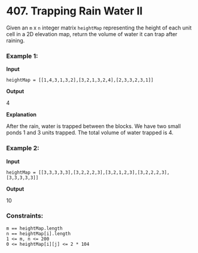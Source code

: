 # 407. Trapping Rain Water II

Given an `m` x `n` integer matrix `heightMap` representing the height of each unit cell in a 2D elevation map, return the volume of water it can trap after raining.


### Example 1:

**Input**

```
heightMap = [[1,4,3,1,3,2],[3,2,1,3,2,4],[2,3,3,2,3,1]]
```

**Output**

4

**Explanation**

After the rain, water is trapped between the blocks.
We have two small ponds 1 and 3 units trapped.
The total volume of water trapped is 4.

### Example 2:

**Input**

```
heightMap = [[3,3,3,3,3],[3,2,2,2,3],[3,2,1,2,3],[3,2,2,2,3],[3,3,3,3,3]]
```

**Output**

10


### Constraints:

```
m == heightMap.length
n == heightMap[i].length
1 <= m, n <= 200
0 <= heightMap[i][j] <= 2 * 104
```